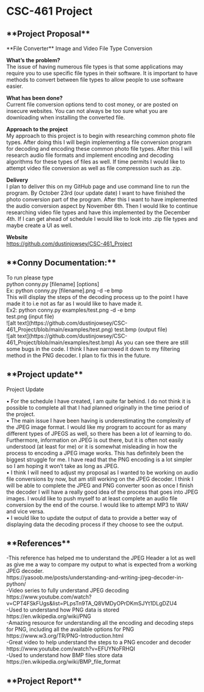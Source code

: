 # CSC-461 Project

<h2>**Project Proposal**</h2>
**File Converter**
Image and Video File Type Conversion

**What’s the problem?**    
The issue of having numerous file types is that some applications may require you to use specific
file types in their software. It is important to have methods to convert between file types to allow
people to use software easier.

**What has been done?**    
Current file conversion options tend to cost money, or are posted on insecure websites. You can
not always be too sure what you are downloading when installing the converted file.

**Approach to the project**    
My approach to this project is to begin with researching common photo file types. After doing this I
will begin implementing a file conversion program for decoding and encoding these common photo file
types. After this I will research audio file formats and implement encoding and decoding algorithms for
these types of files as well. If time permits I would like to attempt video file conversion as well as file
compression such as .zip.

**Delivery**    
I plan to deliver this on my GitHub page and use command line to run the program. By October 23rd
(our update date) I want to have finished the photo conversion part of the program. After this I want to
have implemented the audio conversion aspect by November 6th. Then I would like to continue
researching video file types and have this implemented by the December 4th. If I can get ahead of
schedule I would like to look into .zip file types and maybe create a UI as well.
 
**Website**    
https://github.com/dustinjowsey/CSC-461_Project

<h2>**Conny Documentation:**</h2>    
To run please type <br />
python conny.py [filename] [options] <br />
Ex: python conny.py [filename].png -d -e bmp<br />
This will display the steps of the decoding process up to the point I have made it to i.e not as far as I would like to have made it. <br />
Ex2: python conny.py examples/test.png -d -e bmp <br />
test.png (input file) <br />
![alt text](https://github.com/dustinjowsey/CSC-461_Project/blob/main/examples/test.png)
test.bmp (output file) <br />
![alt text](https://github.com/dustinjowsey/CSC-461_Project/blob/main/examples/test.bmp)
As you can see there are still some bugs in the code. I think I have narrowed it down to my filtering method in the PNG decoder. I plan to fix this in the future.
<br />
<h2>**Project update**</h2>    
									Project Update    
    
• For the schedule I have created, I am quite far behind. I do not think it is possible to complete all that I had planned originally in the time period of the project.       
• The main issue I have been having is underestimating the complexity of the JPEG image format. I would like my program to account for as many different types of JPEGS as well, so there has been a lot of learning to do. Furthermore, information on JPEG is out there, but it is often not easily understood (at least for me) or it is somewhat misleading in how the process to encoding a JPEG image works. This has definitely been the biggest struggle for me. I have read that the PNG encoding is a lot simpler so I am hoping it won’t take as long as JPEG.       
• I think I will need to adjust my proposal as I wanted to be working on audio file conversions by now, but am still working on the JPEG decoder. I think I will be able to complete the JPEG and PNG converter soon as once I finish the decoder I will have a really good idea of the process that goes into JPEG images. I would like to push myself to at least complete an audio file conversion by the end of the course. I would like to attempt MP3 to WAV and vice versa.        
• I would like to update the output of data to provide a better way of displaying data the decoding process if they choose to see the output.       
<h2>**References**</h2>
-This reference has helped me to understand the JPEG Header a lot as well as give me a way to compare my output to what is expected from a working JPEG decoder. <br />
https://yasoob.me/posts/understanding-and-writing-jpeg-decoder-in-python/ <br />
-Video series to fully understand JPEG decoding <br />
https://www.youtube.com/watch?v=CPT4FSkFUgs&list=PLpsTn9TA_Q8VMDyOPrDKmSJYt1DLgDZU4 <br />
-Used to understand how PNG data is stored <br />
https://en.wikipedia.org/wiki/PNG <br />
-Amazing resource for understanding all the encoding and decoding steps for PNG, including all the available options for PNG <br />
https://www.w3.org/TR/PNG-Introduction.html <br />
-Great video to help understand the steps to a PNG encoder and decoder <br />
https://www.youtube.com/watch?v=EFUYNoFRHQI <br />
-Used to understand how BMP files store data <br />
https://en.wikipedia.org/wiki/BMP_file_format <br />
<h2>**Project Report**</h2>


